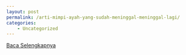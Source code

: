 ```yaml
---
layout: post
permalink: /arti-mimpi-ayah-yang-sudah-meninggal-meninggal-lagi/
categories:
    - Uncategorized
---
```


[Baca Selengkapnya](/05)